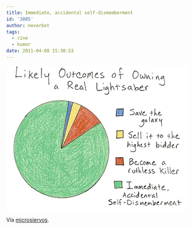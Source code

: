```yaml
---
title: Immediate, accidental self-dismemberment
id: '3005'
author: neverbot
tags:
  - cine
  - humor
date: 2011-04-08 15:30:53
---
```


![201104081515.jpg](./immediate-accidental-self-dismemberment/201104081515.jpg)

Vía [microsiervos](http://www.microsiervos.com/archivo/humor/su-tuvieras-sable-laser-mas-probable-ocurriria.html).
